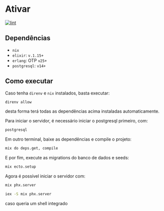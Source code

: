 # Ativar

[![lint](https://github.com/zeeetech/ativar/actions/workflows/ci.yml/badge.svg)](https://github.com/zeeetech/ativar/actions/workflows/ci.yml)

## Dependências

- `nix`
- `elixir`: `v.1.15+`
- `erlang`: OTP `v25+`
- `postgresql`: `v14+`

## Como executar

Caso tenha `direnv` e `nix` instalados, basta executar:

```sh
direnv allow
```

desta forma terá todas as dependências acima instaladas automaticamente.

Para iniciar o servidor, é necessário iniciar o postgresql primeiro, com:

```sh
postgresql
```

Em outro terminal, baixe as dependências e compile o projeto:

```sh
mix do deps.get, compile
```

E por fim, execute as migrations do banco de dados e seeds:

```sh
mix ecto.setup
```

Agora é possível iniciar o servidor com:

```sh
mix phx.server
```

```sh
iex -S mix phx.server
```

caso queria um shell integrado
